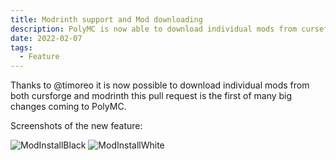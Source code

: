 ```yaml
---
title: Modrinth support and Mod downloading
description: PolyMC is now able to download individual mods from curseforge and modrinth. Huge thanks to @timoreo for this feature.
date: 2022-02-07
tags:
  - Feature
---
```


Thanks to @timoreo it is now possible to download individual mods from both cursforge and modrinth this pull request is the first of many big changes coming to PolyMC.

Screenshots of the new feature:

![ModInstallBlack](https://user-images.githubusercontent.com/81902668/152801619-8d826540-2467-4973-9488-f6afcb7ba804.png)
![ModInstallWhite](https://user-images.githubusercontent.com/81902668/152801625-e7ad87f7-464f-49a2-ab4f-116f592acec1.png)
